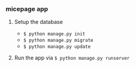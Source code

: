 ### micepage app

1. Setup the database 
    * `$ python manage.py init`
    * `$ python manage.py migrate`
    * `$ python manage.py update`

2. Run the app via `$ python manage.py runserver`

